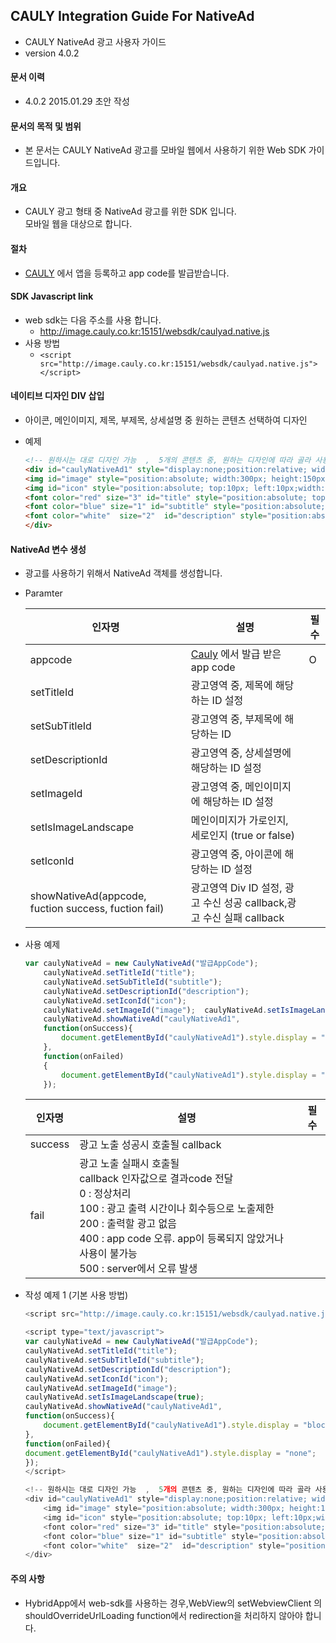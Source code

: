 CAULY Integration Guide For NativeAd
----

* CAULY NativeAd 광고 사용자 가이드
* version 4.0.2


#### 문서 이력
* 4.0.2 2015.01.29 초안 작성

#### 문서의 목적 및 범위
* 본 문서는 CAULY NativeAd 광고를 모바일 웹에서 사용하기 위한 Web SDK 가이드입니다. 

#### 개요
* CAULY 광고 형태 중 NativeAd 광고를 위한 SDK 입니다.<br/>모바일 웹을 대상으로 합니다.

#### 절차
* <a href="http://cauly.net" target="_blank">CAULY</a> 에서 앱을 등록하고 app code를 발급받습니다.


#### SDK Javascript link
+  web sdk는 다음 주소를 사용 합니다.
	-   http://image.cauly.co.kr:15151/websdk/caulyad.native.js
+  사용 방법
	- ```<script src="http://image.cauly.co.kr:15151/websdk/caulyad.native.js"></script>```

#### 네이티브 디자인 DIV 삽입
- 아이콘, 메인이미지, 제목, 부제목, 상세설명 중 원하는 콘텐츠 선택하여 디자인

- 예제
	```html
	<!-- 원하시는 대로 디자인 가능  ,  5개의 콘텐츠 중, 원하는 디자인에 따라 골라 사용 가능 -->
	<div id="caulyNativeAd1" style="display:none;position:relative; width:300px; height:300px;">
	<img id="image" style="position:absolute; width:300px; height:150px;"></img>
	<img id="icon" style="position:absolute; top:10px; left:10px;width:50px; height:50px;"></img>
	<font color="red" size="3" id="title" style="position:absolute; top:10px; left:100px;width:200px; height:50px;" ></font>
	<font color="blue" size="1" id="subtitle" style="position:absolute; top:50px; left:100px;width:200px; height:50px;" ></font>
	<font color="white"  size="2"  id="description" style="position:absolute; top:80px; left:100px;width:200px;"></font>
	</div>
	```
#### NativeAd 변수 생성
* 광고를 사용하기 위해서 NativeAd 객체를 생성합니다.
* Paramter

	인자명|설명|필수
	--- | --- | ---
	appcode|<a href="http://cauly.net" target="_blank">Cauly</a> 에서 발급 받은 app code|O
	setTitleId |광고영역 중, 제목에 해당하는 ID 설정|
	setSubTitleId |광고영역 중, 부제목에 해당하는 ID|
	setDescriptionId|광고영역 중, 상세설명에 해당하는 ID 설정 |
	setImageId|광고영역 중, 메인이미지에 해당하는 ID 설정 |
	setIsImageLandscape|메인이미지가 가로인지, 세로인지 (true or false)|
	setIconId|광고영역 중, 아이콘에 해당하는 ID 설정|
	showNativeAd(appcode, fuction success, fuction fail)|광고영역 Div ID 설정, 광고 수신 성공 callback,광고 수신 실패 callback|





* 사용 예제
	```javascript
	var caulyNativeAd = new CaulyNativeAd("발급AppCode");
		caulyNativeAd.setTitleId("title"); 
		caulyNativeAd.setSubTitleId("subtitle"); 
		caulyNativeAd.setDescriptionId("description"); 
		caulyNativeAd.setIconId("icon");   
		caulyNativeAd.setImageId("image"); 	caulyNativeAd.setIsImageLandscape(true); 
		caulyNativeAd.showNativeAd("caulyNativeAd1", 
		function(onSuccess){
			document.getElementById("caulyNativeAd1").style.display = "block";
		},
		function(onFailed)  
		{
			document.getElementById("caulyNativeAd1").style.display = "none";
		});
	```



	
	인자명|설명|필수
	--- | --- | ---
	success|광고 노출 성공시 호출될 callback|
	fail| 광고 노출 실패시 호출될 <br/>callback 인자값으로 결과code 전달 <br/>0 : 정상처리 <br/>100 : 광고 출력 시간이나 회수등으로 노출제한 <br/>200 : 출력할 광고 없음 <br/>400 : app code 오류. app이 등록되지 않았거나 사용이 불가능 <br/>500 : server에서 오류 발생<br/>|
	


 






* 작성 예제 1 (기본 사용 방법)
	```javascript
	<script src="http://image.cauly.co.kr:15151/websdk/caulyad.native.js"></script>
	
	<script type="text/javascript">
	var caulyNativeAd = new CaulyNativeAd("발급AppCode");
	caulyNativeAd.setTitleId("title"); 
	caulyNativeAd.setSubTitleId("subtitle"); 
	caulyNativeAd.setDescriptionId("description"); 
	caulyNativeAd.setIconId("icon");   
	caulyNativeAd.setImageId("image");
	caulyNativeAd.setIsImageLandscape(true); 
	caulyNativeAd.showNativeAd("caulyNativeAd1", 
	function(onSuccess){
		document.getElementById("caulyNativeAd1").style.display = "block";
	},
	function(onFailed){
	document.getElementById("caulyNativeAd1").style.display = "none";
	});
	</script>
	
	<!-- 원하시는 대로 디자인 가능  ,  5개의 콘텐츠 중, 원하는 디자인에 따라 골라 사용 가능 -->
	<div id="caulyNativeAd1" style="display:none;position:relative; width:300px; height:300px;margin-left: 100px;">
		<img id="image" style="position:absolute; width:300px; height:150px;"></img>
		<img id="icon" style="position:absolute; top:10px; left:10px;width:50px; height:50px;"></img>
		<font color="red" size="3" id="title" style="position:absolute; top:10px; left:100px;width:200px; height:50px;" ></font>
		<font color="blue" size="1" id="subtitle" style="position:absolute; top:50px; left:100px;width:200px; height:50px;" ></font>
		<font color="white"  size="2"  id="description" style="position:absolute; top:80px; left:100px;width:200px;"></font>
	</div>
	```

 
####  주의 사항
+ HybridApp에서 web-sdk를 사용하는 경우,WebView의 setWebviewClient 의 shouldOverrideUrlLoading function에서
redirection을 처리하지 않아야 합니다.  

